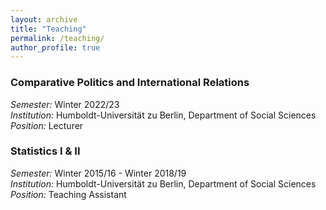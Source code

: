 ```yaml
---
layout: archive
title: "Teaching"
permalink: /teaching/
author_profile: true
---
```

### Comparative Politics and International Relations
*Semester:*  Winter 2022/23  
*Institution:* Humboldt-Universität zu Berlin, Department of Social Sciences   
*Position:* Lecturer  

### Statistics I & II 
*Semester:*  Winter 2015/16 - Winter 2018/19  
*Institution:* Humboldt-Universität zu Berlin, Department of Social Sciences   
*Position:* Teaching Assistant  
